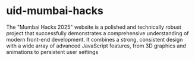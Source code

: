 # uid-mumbai-hacks
The "Mumbai Hacks 2025" website is a polished and technically robust project that successfully demonstrates a comprehensive understanding of modern front-end development. It combines a strong, consistent design with a wide array of advanced JavaScript features, from 3D graphics and animations to persistent user settings 
